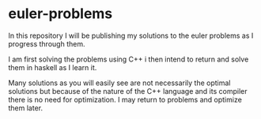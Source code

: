 # euler-problems
In this repository I will be publishing my solutions to the euler problems as I progress through them.

I am first solving the problems using C++ i then intend to return and solve them in haskell as I learn it.

Many solutions as you will easily see are not necessarily the optimal solutions but because of the nature of the C++ language and its compiler there is no need for optimization. I may return to problems and optimize them later.
